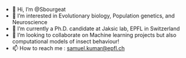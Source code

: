 - 👋 Hi, I’m @Sbourgeat
- 👀 I’m interested in Evolutionary biology, Population genetics, and Neuroscience
- 🌱 I’m currently a Ph.D. candidate at Jaksic lab, EPFL in Switzerland
- 💞️ I’m looking to collaborate on Machine learning projects but also computational models of insect behaviour!
- 📫 How to reach me : samuel.kumar@epfl.ch

<!---
Sbourgeat/Sbourgeat is a ✨ special ✨ repository because its `README.md` (this file) appears on your GitHub profile.
You can click the Preview link to take a look at your changes.
--->
